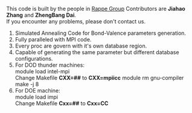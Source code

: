 This code is built by the people in [Rappe Group](http://web.sas.upenn.edu/rappegroup/)
Contributors are **Jiahao Zhang** and **ZhengBang Dai**.  
If you encounter any problems, please don't contact us.  
1. Simulated Annealing Code for Bond-Valence parameters generation.
2. Fully paralleled with MPI code.
3. Every proc are govern with it's own database region.
4. Capable of generating the same parameter but different database configurations.
5. For DOD thunder machines:  
			module load intel-mpi  
			Change Makefile **CXX=##** to **CXX=mpiicc**
			module rm gnu-compiler  
			make -j 8  
6. For DOE machine:  
			module load impi  
			Change Makefile **Cxx=##** to **Cxx=CC**

